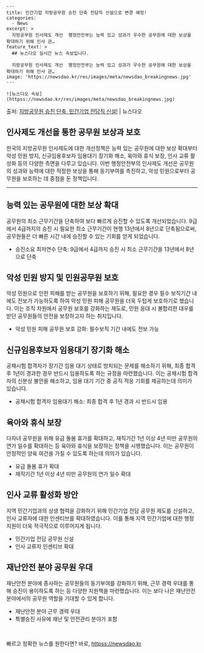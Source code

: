     ---
    title: 민간기업 지방공무원 승진 단축 전담직 신설으로 변경 예정!
    categories:
      - News
    excerpt: >
      지방공무원 인사제도 개선  행정안전부는 능력 있고 성과가 우수한 공무원에 대한 보상을 확대하기 위해 인사 관…
    feature_text: >
      ## 뉴스다오 실시간 뉴스 속보입니다.
    
      지방공무원 인사제도 개선  행정안전부는 능력 있고 성과가 우수한 공무원에 대한 보상을 확대하기 위해 인사 관…
    image: 'https://newsdao.kr/res/images/meta/newsdao_breakingnews.jpg'
    ---
    
    ![뉴스다오 속보](httpss://newsdao.kr/res/images/meta/newsdao_breakingnews.jpg)

<p>출처: <a href="httpss://newsdao.kr/4435" rel="dofollow">지방공무원 승진 단축, 민간기업 전담직 신설!</a> | 뉴스다오</p>

<h2 data-ke-size="size26">인사제도 개선을 통한 공무원 보상과 보호</h2>
<p data-ke-size="size16">한국의 지방공무원 인사제도에 대한 개선정책은 능력 있는 공무원에 대한 보상 확대부터 악성 민원 방지, 신규임용후보자 임용대기 장기화 해소, 육아와 휴식 보장, 인사 교류 활성화 등의 다양한 측면을 다루고 있습니다. 이번 행정안전부의 인사제도 개선은 공무원의 성과와 능력에 대한 적정한 보상을 통해 동기부여를 촉진하고, 악성 민원으로부터 공무원을 보호하는 데 중점을 둔 정책입니다.</p>
<hr>
<h2 data-ke-size="size26">능력 있는 공무원에 대한 보상 확대</h2>
<p data-ke-size="size16">공무원의 최소 근무기간을 단축하여 보다 빠르게 승진할 수 있도록 개선되었습니다. 9급에서 4급까지의 승진 시 필요한 최소 근무기간이 현행 13년에서 8년으로 단축됨으로써, 공무원들은 더 빠른 시간 내에 승진할 수 있는 기회를 얻게 되었습니다.</p>
<ul>
  <li>승진소요 최저연수 단축: 9급에서 4급까지 승진 시 최소 근무기간을 13년에서 8년으로 단축</li>
</ul>
<h2 data-ke-size="size26">악성 민원 방지 및 민원공무원 보호</h2>
<p data-ke-size="size16">악성 민원으로 인한 피해를 받는 공무원을 보호하기 위해, 필요한 경우 필수 보직기간 내에도 전보가 가능하도록 하여 악성 민원 피해 공무원을 더욱 두텁게 보호하기로 했습니다. 이는 조직 차원에서 공무원 보호를 강화하는 제도로, 민원 응대 시 불합리한 대우를 받던 공무원들의 안전을 보장하고자 하는 취지입니다.</p>
<ul>
  <li>악성 민원 피해 공무원 보호 강화: 필수보직 기간 내에도 전보 가능</li>
</ul>
<h2 data-ke-size="size26">신규임용후보자 임용대기 장기화 해소</h2>
<p data-ke-size="size16">공채시험 합격자가 장기간 임용 대기 상태로 방치되는 문제를 해소하기 위해, 최종 합격 후 1년이 경과한 경우 반드시 임용하도록 하는 규정을 마련했습니다. 이는 공채시험 합격자의 신분상 불안을 해소하고, 임용 대기 기간 중 공직 적응 기회를 제공하는데 의미가 있습니다.</p>
<ul>
  <li>공채시험 합격자 임용대기 해소: 최종 합격 후 1년 경과 시 반드시 임용</li>
</ul>
<h2 data-ke-size="size26">육아와 휴식 보장</h2>
<p data-ke-size="size16">다자녀 공무원을 위해 유급 돌봄 휴가를 확대하고, 재직기간 1년 이상 4년 미만 공무원의 연가 일수를 확대하는 등 육아와 휴식을 보장하는 정책을 시행했습니다. 이는 공무원이 안정적인 양육 여건을 가질 수 있도록 하는데 의의가 있습니다.</p>
<ul>
  <li>유급 돌봄 휴가 확대</li>
  <li>재직기간 1년 이상 4년 미만 공무원의 연가 일수 확대</li>
</ul>
<h2 data-ke-size="size26">인사 교류 활성화 방안</h2>
<p data-ke-size="size16">지역 민간기업과의 상생 협력을 강화하기 위해 민간기업 전담 공무원 제도를 신설하고, 인사 교류자에 대한 인센티브를 확대하였습니다. 이를 통해 지역 민간기업에 대한 행정 지원이 더욱 적극적으로 이루어지게 됩니다.</p>
<ul>
  <li>민간기업 전담 공무원 신설</li>
  <li>인사 교류자 인센티브 확대</li>
</ul>
<h2 data-ke-size="size26">재난안전 분야 공무원 우대</h2>
<p data-ke-size="size16">재난안전 분야에 종사하는 공무원들의 동기부여를 강화하기 위해, 근무 경력 우대를 통해 승진이 용이하도록 하는 등 다양한 지원책을 마련했습니다. 이는 보다 나은 재난안전 분야에서의 공무원 역할을 기대할 수 있게 합니다.</p>
<ul>
  <li>재난안전 분야 근무 경력 우대</li>
  <li>특별승진 사유에 재난 및 안전관리 분야가 포함</li>
</ul>
<p data-ke-size="size16">&nbsp;</p> 

빠르고 정확한 뉴스를 원한다면? 바로, <a href="httpss://newsdao.kr" rel="dofollow">httpss://newsdao.kr</a>


    